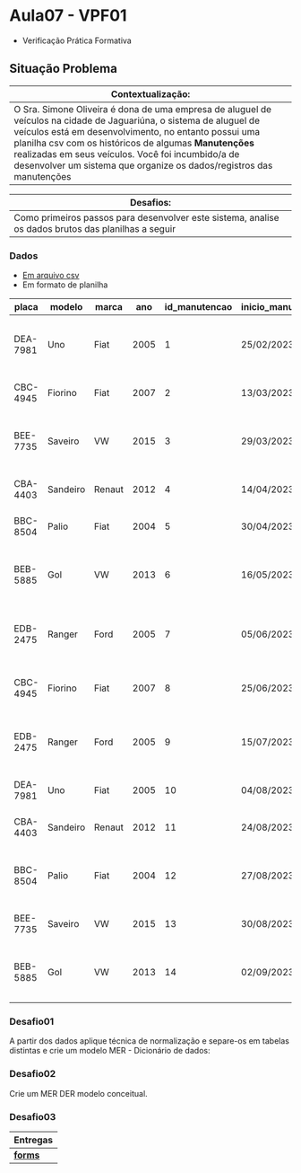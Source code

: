 # Aula07 - VPF01
- Verificação Prática Formativa

## Situação Problema
|Contextualização:|
|-|
|O Sra. Simone Oliveira é dona de uma empresa de aluguel de veículos na cidade de Jaguariúna, o sistema de aluguel de veículos está em desenvolvimento, no entanto possui uma planilha csv com os históricos de algumas **Manutenções** realizadas em seus veículos. Você foi incumbido/a de desenvolver um sistema que organize os dados/registros das manutenções|

|Desafios:|
|-|
|Como primeiros passos para desenvolver este sistema, analise os dados brutos das planilhas a seguir|

### Dados
- [Em arquivo csv](./manutencoes.csv)
- Em formato de planilha

|placa|modelo|marca|ano|id_manutencao|inicio_manutencao|fim_manutencao|descricao|matricula|funcionário|telefone|
|-|-|-|-|-|-|-|-|-|-|-|
|DEA-7981|Uno|Fiat|2005|1|25/02/2023|04/03/2023|Lanterna queimada|48482|Osvaldo Oliveira|19-72077-0521,19-06078-6843|
|CBC-4945|Fiorino|Fiat|2007|2|13/03/2023|21/03/2023|Farol queimado|48542|Jaqueline Teixeira|19-23003-4864|
|BEE-7735|Saveiro|VW|2015|3|29/03/2023|05/04/2023|Troca de pneus dianteiros|48522|Keli Matos|19-06486-6449,19-53266-7923|
|CBA-4403|Sandeiro|Renaut|2012|4|14/04/2023|24/04/2023|Troca de pneus dianteiros|48502|Ursula Souza|19-64378-2404|
|BBC-8504|Palio|Fiat|2004|5|30/04/2023|07/05/2023|Farol queimado|48502|Ursula Souza|19-64378-2404|
|BEB-5885|Gol|VW|2013|6|16/05/2023|25/05/2023|Troca de pneus trazeiros|48482|Osvaldo Oliveira|19-72077-0521,19-06078-6843|
|EDB-2475|Ranger|Ford|2005|7|05/06/2023|10/06/2023|Retrovizor quebrado|48482|Osvaldo Oliveira|19-72077-0521,19-06078-6843|
|CBC-4945|Fiorino|Fiat|2007|8|25/06/2023|02/07/2023|Troca de óleo e revisão geral|48502|Ursula Souza|19-64378-2404|
|EDB-2475|Ranger|Ford|2005|9|15/07/2023|19/07/2023|Troca de Flúido de Freio|48482|Osvaldo Oliveira|19-72077-0521,19-06078-6843|
|DEA-7981|Uno|Fiat|2005|10|04/08/2023|10/08/2023|Problemas no cabo do acelerador|48502|Ursula Souza|19-64378-2404|
|CBA-4403|Sandeiro|Renaut|2012|11|24/08/2023|31/08/2023|Pane elétrica|48562|Evandro Silva|19-53315-2734|
|BBC-8504|Palio|Fiat|2004|12|27/08/2023|04/09/2023|Rebimboca da parafuzeta|48522|Keli Matos|19-06486-6449,19-53266-7923|
|BEE-7735|Saveiro|VW|2015|13|30/08/2023|04/09/2023|Troca de cavalos por poneis|48542|Jaqueline Teixeira|19-23003-4864|
|BEB-5885|Gol|VW|2013|14|02/09/2023|07/09/2023|Lanterna queimada|48482|Osvaldo Oliveira|19-72077-0521,19-06078-6843|

### Desafio01
A partir dos dados aplique técnica de normalização e separe-os em tabelas distintas e crie um modelo MER - Dicionário de dados:

### Desafio02
Crie um MER DER modelo conceitual.

### Desafio03


|Entregas|
|-|
|**[forms]()**|